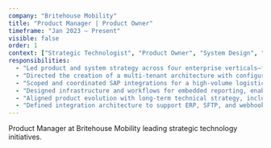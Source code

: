```yaml
---
company: "Britehouse Mobility"
title: "Product Manager | Product Owner"
timeframe: "Jan 2023 – Present"
visible: false
order: 1
context: ["Strategic Technologist", "Product Owner", "System Design", "Integration"]
responsibilities:
  - "Led product and system strategy across four enterprise verticals—field services, healthcare, retail, and governance—working closely with DevOps and engineering to design scalable platforms."
  - "Directed the creation of a multi-tenant architecture with configurable workflows, enabling a shared product base with industry-specific flexibility."
  - "Scoped and coordinated SAP integrations for a high-volume logistics operation, ensuring real-time data exchange and exception handling across jobs running every 60 seconds."
  - "Designed infrastructure and workflows for embedded reporting, enabling rapid document generation via Carbone and data insights via Metabase and PowerBI pipelines."
  - "Aligned product evolution with long-term technical strategy, including IoT and computer vision integration from the OnEdge platform for predictive field servicing."
  - "Defined integration architecture to support ERP, SFTP, and webhook-based data flows, improving automation reliability across clients with legacy back-office systems."
---
```


Product Manager at Britehouse Mobility leading strategic technology initiatives.
